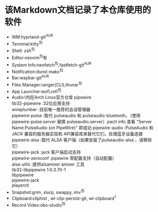 # 该Markdown文档记录了本仓库使用的软件
- WM:hyprland-git<sup>AUR</sup>
- Terminal:kitty<sup>包</sup>
- Shell: zsh<sup>包</sup>
- Editor:neovim<sup>包</sup>有
- System Info:neofetch<sup>包</sup>,fastfetch-git<sup>AUR</sup>
- Notification:dunst mako<sup>包</sup>
- Bar:waybar-git<sup>AUR</sup>
- Files Manager:ranger(CLI),thunar<sup>包</sup>
- App Launcher:wofi,rofi<sup>包</sup>
- Audio:\均在Arch Linux官方仓库
    pipewire\
          lib32-pipewire  :32位应用支持\
          wireplumber     :目前唯一推荐的会话管理器\
          pipewire-pulse  :取代 pulseaudio 和 pulseaudio-bluetooth，（使用 pipewire-pulse.server 替换 pulseaudio.server）pactl info 查看 "Server Name:PulseAudio (on PipeWire)" 即成功
          pipewire-audio  :PulseAudio 和 JACK 兼容的服务器实现和 API兼容库来替代它们，处理蓝牙设备连接\
          pipewire-alsa   :取代 ALSA 客户端（如果安装了pulseaudio-alsa ，请移除它）\
          pipewire-jack   :jack 客户端启动支持\
          pipewire-zeroconf   :pipewire 零配置支持（自动配置）\
          alsa-utils :提供alsamixer amixer 工具\
          lib32-libpipewire 1:0.3.70-1\
          libpipewire\
          pipewire-jack\
    playerctl
- Snapshot:grim, slurp, swappy, imv<sup>包</sup>
- Clipboard:cliphist , wl-clip-persist-git, wl-clipboard<sup>?</sup>
- Record Video:obs-studio<sup>包</sup>
